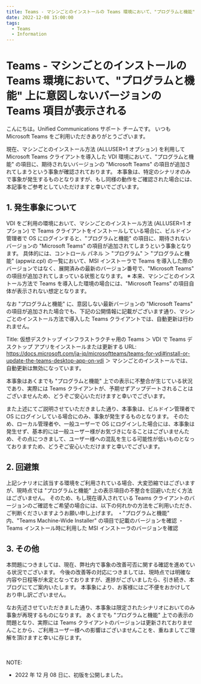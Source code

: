 ```yaml
---
title: Teams - マシンごとのインストールの Teams 環境において、"プログラムと機能" 上に意図しないバージョンの Teams 項目が表示される
date: 2022-12-08 15:00:00
tags:
  - Teams
  - Information
---
```



# Teams - マシンごとのインストールの Teams 環境において、"プログラムと機能" 上に意図しないバージョンの Teams 項目が表示される

こんにちは。Unified Communications サポート チームです。
いつも Microsoft Teams をご利用いただきありがとうございます。

現在、マシンごとのインストール方法 (ALLUSER=1 オプション) を利用して Microsoft Teams クライアントを導入した VDI 環境において、"プログラムと機能" の項目に、期待されないバージョンの "Microsoft Teams" の項目が追加されてしまうという事象が確認されております。
本事象は、特定のシナリオのみで事象が発生するものとなりますが、もし同様の動作をご確認された場合には、本記事をご参考としていただけますと幸いでございます。

## 1. 発生事象について
VDI をご利用の環境において、マシンごとのインストール方法 (ALLUSER=1 オプション) で Teams クライアントをインストールしている場合に、ビルドイン管理者で OS にログインすると、"プログラムと機能" の項目に、期待されないバージョンの "Microsoft Teams" の項目が追加されてしまうという事象となります。
具体的には、コントロール パネル ＞ "プログラム" ＞ "プログラムと機能" (appwiz.cpl) の一覧において、MSI インストーラで Teams を導入した際のバージョンではなく、展開済みの最新のバージョン番号で、"Microsoft Teams" の項目が追加されてしまっている状態となります。
※ 本来、マシンごとのインストール方法で Teams を導入した環境の場合には、"Microsoft Teams" の項目自体が表示されない想定となります。

なお "プログラムと機能" に、意図しない最新バージョンの "Microsoft Teams" の項目が追加された場合でも、下記の公開情報に記載がございます通り、マシンごとのインストール方法で導入した Teams クライアントでは、自動更新は行われません。

Title: 仮想デスクトップ インフラストラクチャ用の Teams ＞ VDI で Teams デスクトップ アプリをインストールまたは更新する
URL: https://docs.microsoft.com/ja-jp/microsoftteams/teams-for-vdi#install-or-update-the-teams-desktop-app-on-vdi
＞ マシンごとのインストールでは、自動更新は無効になっています。

本事象はあくまでも "プログラムと機能" 上での表示に不整合が生じている状況であり、実際には Teams クライアントが、予期せずアップデートされることはございませんため、どうぞご安心いただけますと幸いでございます。

また上述にてご説明させていただきました通り、本事象は、ビルドイン管理者で OS にログインしている場合にのみ、事象が発生するものとなります。
そのため、ローカル管理者や、一般ユーザーで OS にログインした場合には、本事象は発生せず、基本的には一般ユーザー様がお気づきになることはございませんため、その点につきまして、ユーザー様への混乱を生じる可能性が低いものとなっておりますため、どうぞご安心いただけますと幸いでございます。

## 2. 回避策
上記シナリオに該当する環境をご利用されている場合、大変恐縮ではございますが、現時点では "プログラムと機能" 上の表示項目の不整合を回避いただく方法はございません。
そのため、もし現在導入されている Teams クライアントのバージョンのご確認をご希望の場合には、以下の何れかの方法をご利用いただき、ご判断くださいますようお願い申し上げます。
・"プログラムと機能" 内、"Teams Machine-Wide Installer" の項目で記載のバージョンを確認
・Teams インストール時に利用した MSI インストーラのバージョンを確認

## 3. その他
本問題につきましては、現在、弊社内で事象の改善可否に関する確認を進めている状況でございます。
今後の改善等の対応につきましては、現時点では明確な内容や日程等が未定となっておりますが、進捗がございましたら、引き続き、本ブログにてご案内いたします。
本事象により、お客様にはご不便をおかけしており申し訳ございません。

なお先述させていただきました通り、本事象は限定されたシナリオにおいてのみ事象が再現するものになります。
あくまでも "プログラムと機能" 上での表示の問題となり、実際には Teams クライアントのバージョンは更新されておりませんことから、ご利用ユーザー様への影響はございませんことを、重ねましてご理解を頂けますと幸いに存じます。
<br />
<br />
<br />

NOTE:  
- 2022 年 12 月 08 日に、初版を公開しました。  